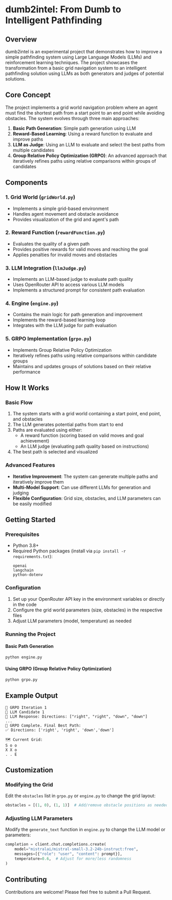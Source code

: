 # dumb2intel: From Dumb to Intelligent Pathfinding

## Overview
dumb2intel is an experimental project that demonstrates how to improve a simple pathfinding system using Large Language Models (LLMs) and reinforcement learning techniques. The project showcases the transformation from a basic grid navigation system to an intelligent pathfinding solution using LLMs as both generators and judges of potential solutions.

## Core Concept
The project implements a grid world navigation problem where an agent must find the shortest path from a start point to an end point while avoiding obstacles. The system evolves through three main approaches:

1. **Basic Path Generation**: Simple path generation using LLM
2. **Reward-Based Learning**: Using a reward function to evaluate and improve paths
3. **LLM as Judge**: Using an LLM to evaluate and select the best paths from multiple candidates
4. **Group Relative Policy Optimization (GRPO)**: An advanced approach that iteratively refines paths using relative comparisons within groups of candidates

## Components

### 1. Grid World (`gridWorld.py`)
- Implements a simple grid-based environment
- Handles agent movement and obstacle avoidance
- Provides visualization of the grid and agent's path

### 2. Reward Function (`rewardFunction.py`)
- Evaluates the quality of a given path
- Provides positive rewards for valid moves and reaching the goal
- Applies penalties for invalid moves and obstacles

### 3. LLM Integration (`llmJudge.py`)
- Implements an LLM-based judge to evaluate path quality
- Uses OpenRouter API to access various LLM models
- Implements a structured prompt for consistent path evaluation

### 4. Engine (`engine.py`)
- Contains the main logic for path generation and improvement
- Implements the reward-based learning loop
- Integrates with the LLM judge for path evaluation

### 5. GRPO Implementation (`grpo.py`)
- Implements Group Relative Policy Optimization
- Iteratively refines paths using relative comparisons within candidate groups
- Maintains and updates groups of solutions based on their relative performance

## How It Works

### Basic Flow
1. The system starts with a grid world containing a start point, end point, and obstacles
2. The LLM generates potential paths from start to end
3. Paths are evaluated using either:
   - A reward function (scoring based on valid moves and goal achievement)
   - An LLM judge (evaluating path quality based on instructions)
4. The best path is selected and visualized

### Advanced Features
- **Iterative Improvement**: The system can generate multiple paths and iteratively improve them
- **Multi-Model Support**: Can use different LLMs for generation and judging
- **Flexible Configuration**: Grid size, obstacles, and LLM parameters can be easily modified

## Getting Started

### Prerequisites
- Python 3.8+
- Required Python packages (install via `pip install -r requirements.txt`):
  ```
  openai
  langchain
  python-dotenv
  ```

### Configuration
1. Set up your OpenRouter API key in the environment variables or directly in the code
2. Configure the grid world parameters (size, obstacles) in the respective files
3. Adjust LLM parameters (model, temperature) as needed

### Running the Project

#### Basic Path Generation
```python
python engine.py
```

#### Using GRPO (Group Relative Policy Optimization)
```python
python grpo.py
```

## Example Output
```
🚀 GRPO Iteration 1
🧠 LLM Candidate 1
🤖 LLM Response: Directions: ["right", "right", "down", "down"]
...
🏁 GRPO Complete. Final Best Path:
✅ Directions: ['right', 'right', 'down','down']

🗺️ Current Grid:
S o o 
X X o 
. . E 
```

## Customization

### Modifying the Grid
Edit the `obstacles` list in `grpo.py` or `engine.py` to change the grid layout:

```python
obstacles = [(1, 0), (1, 1)]  # Add/remove obstacle positions as needed
```

### Adjusting LLM Parameters
Modify the `generate_text` function in `engine.py` to change the LLM model or parameters:

```python
completion = client.chat.completions.create(
    model="mistralai/mistral-small-3.2-24b-instruct:free",
    messages=[{"role": "user", "content": prompt}],
    temperature=0.6,  # Adjust for more/less randomness
)
```
## Contributing
Contributions are welcome! Please feel free to submit a Pull Request.
